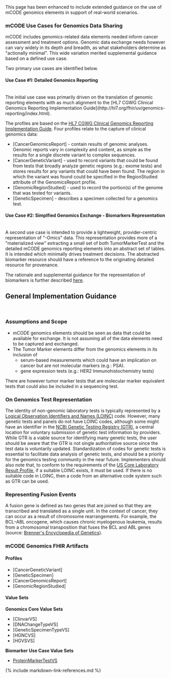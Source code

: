 <div markdown="1" class="note">
This page has been enhanced to include extended guidance on the use of mCODE genomics elements in support of real-world scenarios. 
</div>

### mCODE Use Cases for Genomics Data Sharing

mCODE includes genomics-related data elements needed inform cancer assessment and treatment options. Genomic data exchange needs however can vary widely in its depth and breadth, as what stakeholders determine as "actionally minimal". This wide variation merited supplemental guidance based on a defined use case. 

Two primary use cases are identified below.
<br />

#### Use Case #1: Detailed Genomics Reporting

<br />
The initial use case was primarily driven on the translation of genomic reporting elements with as much alignment to the [HL7 CGWG Clinical Genomics Reporting Implementation Guide](http://hl7.org/fhir/uv/genomics-reporting/index.html).

The profiles are based on the [HL7 CGWG Clinical Genomics Reporting Implementation Guide](http://hl7.org/fhir/uv/genomics-reporting/index.html). Four profiles relate to the capture of clinical genomics data:

* [CancerGenomicsReport] - contain results of genomic analyses. Genomic reports vary in complexity and content, as simple as the results for a single discrete variant to complex sequences.
* [CancerGeneticVariant] - used to record variants that could be found from tests that broadly analyze genetic regions (e.g.: exome tests) and stores results for any variants that could have been found. The region in which the variant was found could be specified in the RegionStudied attribute of the GenomicsReport profile.
* [GenomicRegionStudied] - used to record the portion(s) of the genome that was tested for variants.
* [GeneticSpecimen] - describes a specimen collected for a genomics test.

#### Use Case #2: Simplfied Genomics Exchange - Biomarkers Representation

<br />
A second use case is intended to provide a lightweight, provider-centric representation of "-Omics" data. This representation provides more of a "materialized view" extracting a small set of both TumorMarkerTest and the detailed mCODE genomics reporting elements into an abstract set of tables. It is intended which minimally drives treatment decisions. The abstracted biomarker resource should have a reference to the originating detailed resource for provenance.

The rationale and supplemental guidance for the representation of biomarkers is further described [here](genomics-biomarker.html).

## General Implementation Guidance

<br />

### Assumptions and Scope

* mCODE genomics elements should be seen as data that could be available for exchange. It is not assuming all of the data elements need to be captured and exchanged. 
* The Tumor Marker elements differ from the genomics elements in its inclusion of 
  * serum-based measurements which could have an implication on cancer but are not molecular markers (e.g.: PSA).
  * gene expression tests (e.g.: HER2 Immunohistochemistry tests)

There are however tumor marker tests that are molecular marker equivalent tests that could also be included in a sequencing test.
### On Genomics Test Representation

The identity of non-genomic laboratory tests is typically represented by a [Logical Observation Identifiers and Names (LOINC)](https://loinc.org/) code. However, many genetic tests and panels do not have LOINC codes, although some might have an identifier in the [NCBI Genetic Testing Registry (GTR)](https://www.ncbi.nlm.nih.gov/gtr/), a central location for voluntary submission of genetic test information by providers. While GTR is a viable source for identifying many genetic tests, the user should be aware that the GTR is not single authoritative source since the test data is voluntarily updated. Standardization of codes for genetic tests is essential to facilitate data analysis of genetic tests, and should be a priority for the genomics testing community in the near future. Implementers should also note that, to conform to the requirements of the [US Core Laboratory Result Profile](http://hl7.org/fhir/us/core/StructureDefinition-us-core-observation-lab.html), if a suitable LOINC exists, it must be used. If there is no suitable code in LOINC, then a code from an alternative code system such as GTR can be used.


### Representing Fusion Events

A fusion gene is defined as two genes that are joined so that they are transcribed and translated as a single unit. In the context of cancer, they can occur as a result of chromosome rearrangements. For example, the BCL–ABL oncogene, which causes chronic myelogenous leukemia, results from a chromosomal transposition that fuses the BCL and ABL genes (source: [Brenner's Encyclopedia of Genetics](https://www.sciencedirect.com/referencework/9780080961569/brenners-encyclopedia-of-genetics)). 


### mCODE Genomics FHIR Artifacts
#### Profiles

* [CancerGeneticVariant]
* [GeneticSpecimen]
* [CancerGenomicsReport]
* [GenomicRegionStudied]

#### Value Sets

**Genomics Core Value Sets**
* [ClinvarVS]
* [DNAChangeTypeVS]
* [GeneticSpecimenTypeVS]
* [HGNCVS]
* [HGVSVS]

**Biomarker Use Case Value Sets**
* [ProteinMarkerTestVS](ValueSet-biomarker-protein-marker-test-vs.html)


{% include markdown-link-references.md %}
